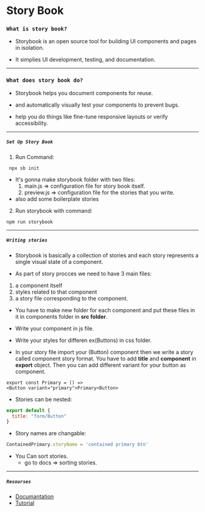 # Story Book

### `What is story book?`

- Storybook is an open source tool for building UI components and pages in isolation.

- It simplies UI development, testing, and documentation.

---

### `What does story book do?`

- Storybook helps you document components for reuse.

- and automatically visually test your components to prevent bugs.

- help you do things like fine-tune responsive layouts or verify accessibility.

---

##### `Set Up Story Book`

1. Run Command:

```
 npx sb init
```

- It's gonna make storybook folder with two files:
  1.  main.js => configuration file for story book itself.
  2.  preview.js => configuration file for the stories that you write.
- also add some boilerplate stories

2. Run storybook with command:

```
npm run storybook
```

---

##### `Writing stories`

- Storybook is basically a collection of stories and each story represents a single visual state of a component.

- As part of story procces we need to have 3 main files:

1. a component itself
2. styles related to that component
3. a story file corresponding to the component.

- You have to make new folder for each component and put these files in it in components folder in **src folder**.

- Write your component in js file.
- Write your styles for differen ex(Buttons) in css folder.
- In your story file import your (Button) component then we write a story called component story format.
  You have to add **title** and **component** in **export** object.
  Then you can add different variant for your button as component.

```JSX
export const Primary = () =>
<Button variant="primary">Primary<Button>
```

- Stories can be nested:

```Javascript
export default {
  title: "form/Button"
}
```

- Story names are changable:

```Javascript
ContainedPrimary.storyName = 'contained primary btn'
```

- You Can sort stories.
  - go to docs => sorting stories.

---

##### `Resourses`

- [Documantation](https://storybook.js.org/ "visit website")
- [Tutorial](https://www.youtube.com/watch?v=BySFuXgG-ow&list=PLC3y8-rFHvwhC-j3x3t9la8-GQJGViDQk "watch video")
